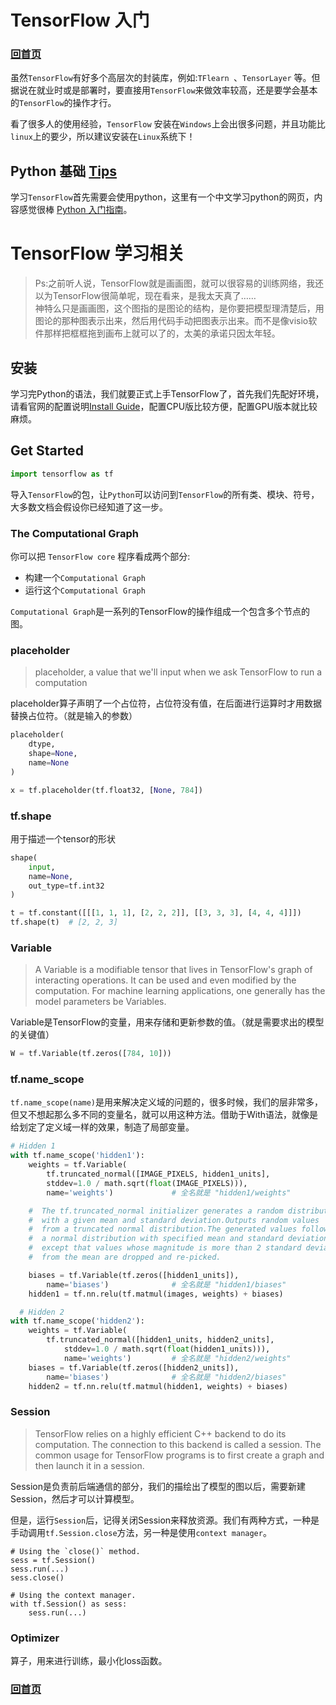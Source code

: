 # TensorFlow 入门

### [回首页](../README.md)

虽然`TensorFlow`有好多个高层次的封装库，例如:`TFlearn `、`TensorLayer` 等。但据说在就业时或是部署时，要直接用`TensorFlow`来做效率较高，还是要学会基本的`TensorFlow`的操作才行。

看了很多人的使用经验，`TensorFlow` 安装在`Windows`上会出很多问题，并且功能比`linux`上的要少，所以建议安装在`Linux`系统下！

## Python 基础 [Tips](Python_tips.md)

学习`TensorFlow`首先需要会使用python，这里有一个中文学习python的网页，内容感觉很棒
[Python 入门指南](http://www.pythondoc.com/pythontutorial3/index.html)。

# TensorFlow 学习相关

> Ps:之前听人说，TensorFlow就是画画图，就可以很容易的训练网络，我还以为TensorFlow很简单呢，现在看来，是我太天真了…… <br>
神特么只是画画图，这个图指的是图论的结构，是你要把模型理清楚后，用图论的那种图表示出来，然后用代码手动把图表示出来。而不是像visio软件那样把框框拖到画布上就可以了的，太美的承诺只因太年轻。

## 安装

学习完Python的语法，我们就要正式上手TensorFlow了，首先我们先配好环境，请看官网的配置说明[Install Guide](https://www.tensorflow.org/install/?hl=zh-cn)，配置CPU版比较方便，配置GPU版本就比较麻烦。

## Get Started

```python
import tensorflow as tf
```

导入`TensorFlow`的包，让`Python`可以访问到`TensorFlow`的所有类、模块、符号，大多数文档会假设你已经知道了这一步。


### The Computational Graph
你可以把 `TensorFlow core` 程序看成两个部分:
- 构建一个`Computational Graph`
- 运行这个`Computational Graph`

`Computational Graph`是一系列的TensorFlow的操作组成一个包含多个节点的图。

### placeholder

>placeholder, a value that we'll input when we ask TensorFlow to run a computation

placeholder算子声明了一个占位符，占位符没有值，在后面进行运算时才用数据替换占位符。（就是输入的参数）

```python
placeholder(
    dtype,
    shape=None,
    name=None
)

x = tf.placeholder(tf.float32, [None, 784])
```

### tf.shape
用于描述一个tensor的形状
```python
shape(
    input,
    name=None,
    out_type=tf.int32
)

t = tf.constant([[[1, 1, 1], [2, 2, 2]], [[3, 3, 3], [4, 4, 4]]])
tf.shape(t)  # [2, 2, 3]
```


### Variable

>A Variable is a modifiable tensor that lives in TensorFlow's graph of interacting operations. It can be used and even modified by the computation. For machine learning applications, one generally has the model parameters be Variables.

Variable是TensorFlow的变量，用来存储和更新参数的值。（就是需要求出的模型的关键值）

``` python
W = tf.Variable(tf.zeros([784, 10]))
```

### tf.name_scope
`tf.name_scope(name)`是用来解决定义域的问题的，很多时候，我们的层非常多，但又不想起那么多不同的变量名，就可以用这种方法。借助于With语法，就像是给划定了定义域一样的效果，制造了局部变量。
```python
# Hidden 1
with tf.name_scope('hidden1'):
    weights = tf.Variable(
        tf.truncated_normal([IMAGE_PIXELS, hidden1_units],
        stddev=1.0 / math.sqrt(float(IMAGE_PIXELS))),
        name='weights')             # 全名就是 "hidden1/weights"

    #  The tf.truncated_normal initializer generates a random distribution
    #  with a given mean and standard deviation.Outputs random values
    #  from a truncated normal distribution.The generated values follow
    #  a normal distribution with specified mean and standard deviation,
    #  except that values whose magnitude is more than 2 standard deviations
    #  from the mean are dropped and re-picked.

    biases = tf.Variable(tf.zeros([hidden1_units]),
        name='biases')              # 全名就是 "hidden1/biases"
    hidden1 = tf.nn.relu(tf.matmul(images, weights) + biases)

  # Hidden 2
with tf.name_scope('hidden2'):
    weights = tf.Variable(
        tf.truncated_normal([hidden1_units, hidden2_units],
            stddev=1.0 / math.sqrt(float(hidden1_units))),
            name='weights')         # 全名就是 "hidden2/weights"
    biases = tf.Variable(tf.zeros([hidden2_units]),
        name='biases')              # 全名就是 "hidden2/biases"
    hidden2 = tf.nn.relu(tf.matmul(hidden1, weights) + biases)
```

### Session

>TensorFlow relies on a highly efficient C++ backend to do its computation. The connection to this backend is called a session. The common usage for TensorFlow programs is to first create a graph and then launch it in a session.

Session是负责前后端通信的部分，我们的描绘出了模型的图以后，需要新建Session，然后才可以计算模型。

但是，运行`Session`后，记得关闭Session来释放资源。我们有两种方式，一种是手动调用`tf.Session.close`方法，另一种是使用`context manager`。

```
# Using the `close()` method.
sess = tf.Session()
sess.run(...)
sess.close()

# Using the context manager.
with tf.Session() as sess:
    sess.run(...)
```

### Optimizer
算子，用来进行训练，最小化loss函数。


### [回首页](../README.md)
